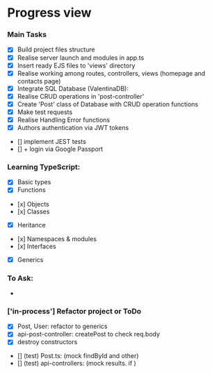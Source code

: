 # Progress view

### Main Tasks
 - [x] Build project files structure
 - [x] Realise server launch and modules in app.ts
 - [x] Insert ready EJS files to 'views' directory
 - [x] Realise working among routes, controllers, views (homepage and contacts page)
 - [x] Integrate SQL Database (ValentinaDB):
 - [x] Realise CRUD operations in 'post-controller'
 - [x] Create 'Post' class of Database with CRUD operation functions
 - [x] Make test requests
 - [x] Realise Handling Error functions
 - [x] Authors authentication via JWT tokens
 - [] implement JEST tests
 - [] + login via Google Passport

### Learning TypeScript: 
 - [x] Basic types
 - [x] Functions
 - [х] Objects
 - [х] Classes
 - [x] Heritance
 - [х] Namespaces & modules
 - [х] Interfaces
 - [x] Generics

### To Ask:
 - 

### ['in-process'] Refactor project or ToDo
 - [x] Post, User: refactor to generics
 - [x] api-post-controller: createPost to check req.body
 - [x] destroy constructors
 - [] (test) Post.ts: (mock findById and other)
 - [] (test) api-controllers: (mock results. if )
